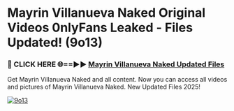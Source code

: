 # Mayrin Villanueva Naked Original Videos 0nlyFans Leaked - Files Updated! (9o13)

<h3>🔴 CLICK HERE 🌐==►► <a href="https://tinyurl.com/yckcrads" rel="nofollow">Mayrin Villanueva Naked Updated Files</a></h3>

Get Mayrin Villanueva Naked and all content. Now you can access all videos and pictures of Mayrin Villanueva Naked. New Updated Files 2025!

[![9o13](https://i.imgur.com/hpKpOFt.gif)](https://tinyurl.com/yckcrads)
